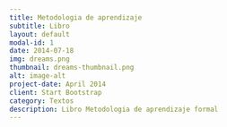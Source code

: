 ```yaml
---
title: Metodologia de aprendizaje
subtitle: Libro
layout: default
modal-id: 1
date: 2014-07-18
img: dreams.png
thumbnail: dreams-thumbnail.png
alt: image-alt
project-date: April 2014
client: Start Bootstrap
category: Textos
description: Libro Metodologia de aprendizaje formal
---
```

